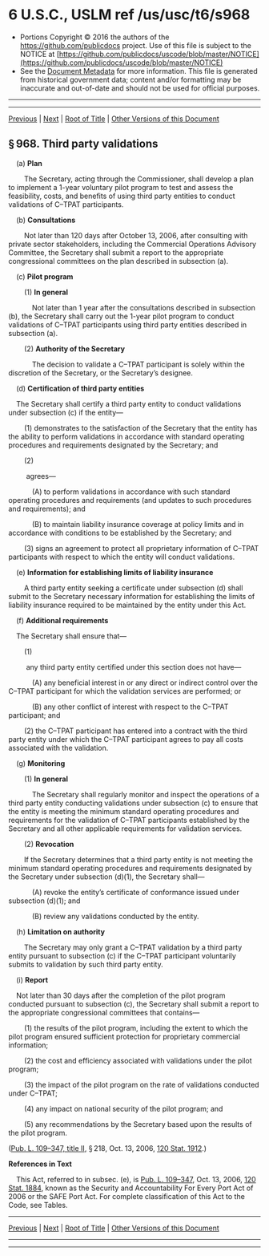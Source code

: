 ---
---

# 6 U.S.C., USLM ref /us/usc/t6/s968

* Portions Copyright © 2016 the authors of the https://github.com/publicdocs project.
  Use of this file is subject to the NOTICE at [https://github.com/publicdocs/uscode/blob/master/NOTICE](https://github.com/publicdocs/uscode/blob/master/NOTICE)
* See the [Document Metadata](././../../../../../..//README.md) for more information.
  This file is generated from historical government data; content and/or formatting may be inaccurate and out-of-date and should not be used for official purposes.

----------
----------

[Previous](./../../../../../..//us/usc/t6/ch3/schII/ptB/m__us_usc_t6_s967.md) | [Next](./../../../../../..//us/usc/t6/ch3/schII/ptB/m__us_usc_t6_s969.md) | [Root of Title](./../../../../../../) | [Other Versions of this Document](https://publicdocs.github.io/go/links?ns=uslm&ref=%2Fus%2Fusc%2Ft6%2Fs968)

## § 968. Third party validations

    (a) __Plan__ 

        The Secretary, acting through the Commissioner, shall develop a plan to implement a 1-year voluntary pilot program to test and assess the feasibility, costs, and benefits of using third party entities to conduct validations of C–TPAT participants.

    (b) __Consultations__ 

        Not later than 120 days after October 13, 2006, after consulting with private sector stakeholders, including the Commercial Operations Advisory Committee, the Secretary shall submit a report to the appropriate congressional committees on the plan described in subsection (a).

    (c) __Pilot program__ 

        (1) __In general__ 

            Not later than 1 year after the consultations described in subsection (b), the Secretary shall carry out the 1-year pilot program to conduct validations of C–TPAT participants using third party entities described in subsection (a).

        (2) __Authority of the Secretary__ 

            The decision to validate a C–TPAT participant is solely within the discretion of the Secretary, or the Secretary’s designee.

    (d) __Certification of third party entities__ 

    The Secretary shall certify a third party entity to conduct validations under subsection (c) if the entity—

        (1) demonstrates to the satisfaction of the Secretary that the entity has the ability to perform validations in accordance with standard operating procedures and requirements designated by the Secretary; and

        (2)

         agrees—

            (A) to perform validations in accordance with such standard operating procedures and requirements (and updates to such procedures and requirements); and

            (B) to maintain liability insurance coverage at policy limits and in accordance with conditions to be established by the Secretary; and

        (3) signs an agreement to protect all proprietary information of C–TPAT participants with respect to which the entity will conduct validations.

    (e) __Information for establishing limits of liability insurance__ 

        A third party entity seeking a certificate under subsection (d) shall submit to the Secretary necessary information for establishing the limits of liability insurance required to be maintained by the entity under this Act.

    (f) __Additional requirements__ 

    The Secretary shall ensure that—

        (1)

         any third party entity certified under this section does not have—

            (A) any beneficial interest in or any direct or indirect control over the C–TPAT participant for which the validation services are performed; or

            (B) any other conflict of interest with respect to the C–TPAT participant; and

        (2) the C–TPAT participant has entered into a contract with the third party entity under which the C–TPAT participant agrees to pay all costs associated with the validation.

    (g) __Monitoring__ 

        (1) __In general__ 

            The Secretary shall regularly monitor and inspect the operations of a third party entity conducting validations under subsection (c) to ensure that the entity is meeting the minimum standard operating procedures and requirements for the validation of C–TPAT participants established by the Secretary and all other applicable requirements for validation services.

        (2) __Revocation__ 

        If the Secretary determines that a third party entity is not meeting the minimum standard operating procedures and requirements designated by the Secretary under subsection (d)(1), the Secretary shall—

            (A) revoke the entity’s certificate of conformance issued under subsection (d)(1); and

            (B) review any validations conducted by the entity.

    (h) __Limitation on authority__ 

        The Secretary may only grant a C–TPAT validation by a third party entity pursuant to subsection (c) if the C–TPAT participant voluntarily submits to validation by such third party entity.

    (i) __Report__ 

    Not later than 30 days after the completion of the pilot program conducted pursuant to subsection (c), the Secretary shall submit a report to the appropriate congressional committees that contains—

        (1) the results of the pilot program, including the extent to which the pilot program ensured sufficient protection for proprietary commercial information;

        (2) the cost and efficiency associated with validations under the pilot program;

        (3) the impact of the pilot program on the rate of validations conducted under C–TPAT;

        (4) any impact on national security of the pilot program; and

        (5) any recommendations by the Secretary based upon the results of the pilot program.

([Pub. L. 109–347, title II][/us/pl/109/347/tII], § 218, Oct. 13, 2006, [120 Stat. 1912][/us/stat/120/1912].)

 __References in Text__ 

    This Act, referred to in subsec. (e), is [Pub. L. 109–347][/us/pl/109/347], Oct. 13, 2006, [120 Stat. 1884][/us/stat/120/1884], known as the Security and Accountability For Every Port Act of 2006 or the SAFE Port Act. For complete classification of this Act to the Code, see Tables.

----------

[Previous](./../../../../../..//us/usc/t6/ch3/schII/ptB/m__us_usc_t6_s967.md) | [Next](./../../../../../..//us/usc/t6/ch3/schII/ptB/m__us_usc_t6_s969.md) | [Root of Title](./../../../../../../) | [Other Versions of this Document](https://publicdocs.github.io/go/links?ns=uslm&ref=%2Fus%2Fusc%2Ft6%2Fs968)

----------
----------

[/us/pl/109/347/tII]: https://publicdocs.github.io/go/links?ns=uslm&ref=%2Fus%2Fpl%2F109%2F347%2FtII
[/us/stat/120/1912]: https://publicdocs.github.io/go/links?ns=uslm&ref=%2Fus%2Fstat%2F120%2F1912
[/us/pl/109/347]: https://publicdocs.github.io/go/links?ns=uslm&ref=%2Fus%2Fpl%2F109%2F347
[/us/stat/120/1884]: https://publicdocs.github.io/go/links?ns=uslm&ref=%2Fus%2Fstat%2F120%2F1884


